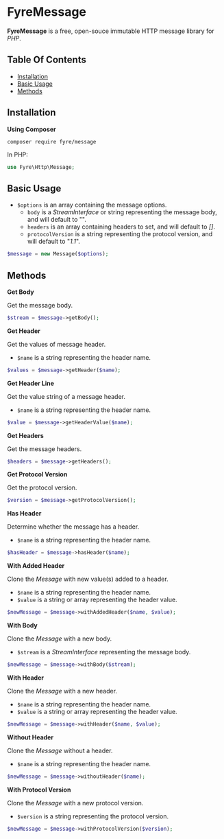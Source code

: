 # FyreMessage

**FyreMessage** is a free, open-souce immutable HTTP message library for *PHP*.


## Table Of Contents
- [Installation](#installation)
- [Basic Usage](#basic-usage)
- [Methods](#methods)



## Installation

**Using Composer**

```
composer require fyre/message
```

In PHP:

```php
use Fyre\Http\Message;
```


## Basic Usage

- `$options` is an array containing the message options.
    - `body` is a *StreamInterface* or string representing the message body, and will default to "".
    - `headers` is an array containing headers to set, and will default to *[]*.
    - `protocolVersion` is a string representing the protocol version, and will default to "*1.1*".

```php
$message = new Message($options);
```


## Methods

**Get Body**

Get the message body.

```php
$stream = $message->getBody();
```

**Get Header**

Get the values of message header.

- `$name` is a string representing the header name.

```php
$values = $message->getHeader($name);
```

**Get Header Line**

Get the value string of a message header.

- `$name` is a string representing the header name.

```php
$value = $message->getHeaderValue($name);
```

**Get Headers**

Get the message headers.

```php
$headers = $message->getHeaders();
```

**Get Protocol Version**

Get the protocol version.

```php
$version = $message->getProtocolVersion();
```

**Has Header**

Determine whether the message has a header.

- `$name` is a string representing the header name.

```php
$hasHeader = $message->hasHeader($name);
```

**With Added Header**

Clone the *Message* with new value(s) added to a header.

- `$name` is a string representing the header name.
- `$value` is a string or array representing the header value.

```php
$newMessage = $message->withAddedHeader($name, $value);
```

**With Body**

Clone the *Message* with a new body.

- `$stream` is a *StreamInterface* representing the message body.

```php
$newMessage = $message->withBody($stream);
```

**With Header**

Clone the *Message* with a new header.

- `$name` is a string representing the header name.
- `$value` is a string or array representing the header value.

```php
$newMessage = $message->withHeader($name, $value);
```

**Without Header**

Clone the *Message* without a header.

- `$name` is a string representing the header name.

```php
$newMessage = $message->withoutHeader($name);
```

**With Protocol Version**

Clone the *Message* with a new protocol version.

- `$version` is a string representing the protocol version.

```php
$newMessage = $message->withProtocolVersion($version);
```